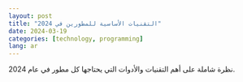 ```yaml
---
layout: post
title: "التقنيات الأساسية للمطورين في 2024"
date: 2024-03-19
categories: [technology, programming]
lang: ar
---
```


نظرة شاملة على أهم التقنيات والأدوات التي يحتاجها كل مطور في عام 2024.
